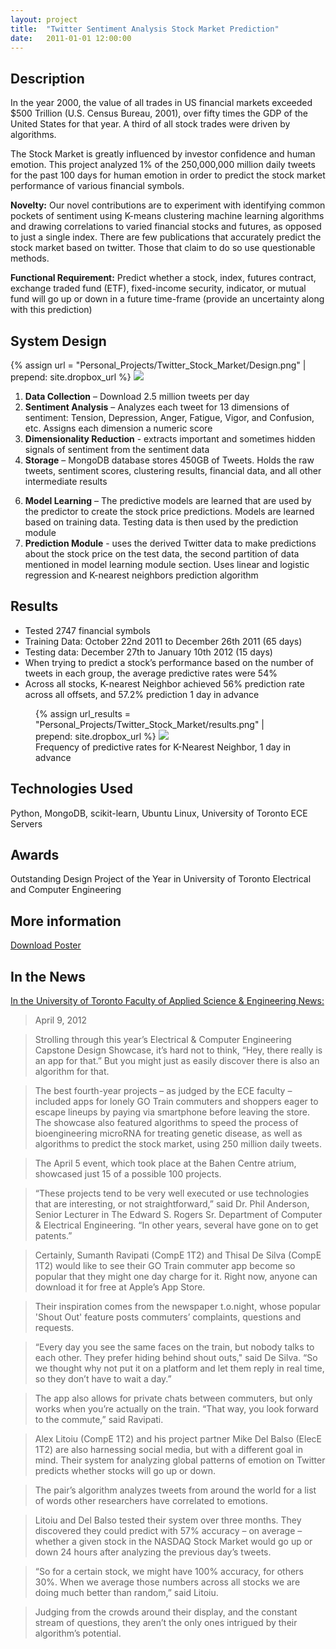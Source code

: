 ```yaml
---
layout: project
title:  "Twitter Sentiment Analysis Stock Market Prediction"
date:   2011-01-01 12:00:00
---
```


## Description

In the year 2000, the value of all trades in US financial markets exceeded $500 Trillion (U.S. Census Bureau, 2001), over fifty times the GDP of the United States for that year. A third of all stock trades were driven by algorithms.

The Stock Market is greatly influenced by investor confidence and human emotion. This project analyzed 1% of the 250,000,000 million daily tweets for the past 100 days for human emotion in order to predict the stock market performance of various financial symbols.

<strong>Novelty:</strong> Our novel contributions are to experiment with identifying common pockets of sentiment using K-means clustering machine learning algorithms and drawing correlations to varied financial stocks and futures, as opposed to just a single index. There are few publications that accurately predict the stock market based on twitter. Those that claim to do so use questionable methods.

<strong>Functional Requirement:</strong> Predict whether a stock, index, futures contract, exchange traded fund (ETF), fixed-income security, indicator, or mutual fund will go up or down in a future time-frame (provide an uncertainty along with this prediction)

## System Design
{% assign url = "Personal_Projects/Twitter_Stock_Market/Design.png" | prepend: site.dropbox_url %}
<a href="{{url}}">
<img src="{{url}}" class="fullwidth" />
</a>


<ol>
<li><strong>Data Collection</strong> – Download 2.5 million tweets per day  
</li>
<li><strong>Sentiment Analysis</strong> – Analyzes each tweet for 13 dimensions of sentiment:  Tension, Depression, Anger, Fatigue, Vigor, and Confusion, etc. Assigns each dimension a numeric score 
</li>
<li><strong>Dimensionality Reduction</strong> - extracts important and sometimes hidden signals of sentiment from the sentiment data
</li>
<li><strong>Storage</strong> –  MongoDB database stores 450GB of Tweets. Holds the raw tweets, sentiment scores, clustering results, financial data, and all other intermediate results
</li>
</ol>
<ol start="6">
<li><strong>Model Learning</strong> –  The predictive models are learned that are used by the predictor to create the stock price predictions. Models are learned based on training data. Testing data is then used by the prediction module
</li>
<li><strong>Prediction Module</strong> - uses the derived Twitter data to make predictions about the stock price on the test data, the second partition of data mentioned in model learning module section. Uses linear and logistic regression and K-nearest neighbors prediction algorithm 
</li>
</ol>

## Results

<ul>
<li>Tested 2747 financial symbols </li>
<li>Training Data: October 22nd 2011 to December 26th 2011 (65 days) </li>
<li>Testing data: December 27th to January 10th 2012 (15 days) </li>
<li>When trying to predict a stock’s performance based on the number of tweets in each group, the average predictive rates were 54%</li>
<li>Across all stocks, K-nearest Neighbor achieved 56% prediction rate across all offsets, and 57.2% prediction 1 day in advance</li>
</ul>

<figure>
{% assign url_results = "Personal_Projects/Twitter_Stock_Market/results.png" | prepend: site.dropbox_url %}
<a href="{{url_results}}">
<img src="{{url_results}}" class="fullwidth" f/>
</a>
<figcaption>Frequency of predictive rates for K-Nearest Neighbor, 1 day in advance
</figcaption>
</figure>


## Technologies Used
Python, MongoDB, scikit-learn, Ubuntu Linux, University of Toronto ECE Servers

## Awards
Outstanding Design Project of the Year in University of Toronto Electrical and Computer Engineering


## More information
[Download Poster]({{site.dropbox_url}}Personal_Projects/Twitter_Stock_Market/Poster.pdf)

## In the News

[In the University of Toronto Faculty of Applied Science & Engineering News:](http://www.engineering.utoronto.ca/About/Engineering_in_the_News/Students_Give_a_Peek_into_the_Future_at_Capstone_Design_Showcase.htm
)

> April 9, 2012 

> Strolling through this year’s Electrical & Computer Engineering Capstone Design Showcase, it’s hard not to think, “Hey, there really is an app for that.” But you might just as easily discover there is also an algorithm for that. 

>The best fourth-year projects – as judged by the ECE faculty – included apps for lonely GO Train commuters and shoppers eager to escape lineups by paying via smartphone before leaving the store. The showcase also featured algorithms to speed the process of bioengineering microRNA for treating genetic disease, as well as algorithms to predict the stock market, using 250 million daily tweets.

>The April 5 event, which took place at the Bahen Centre atrium, showcased just 15 of a possible 100 projects.

>“These projects tend to be very well executed or use technologies that are interesting, or not straightforward,” said Dr. Phil Anderson, Senior Lecturer in The Edward S. Rogers Sr. Department of Computer & Electrical Engineering. “In other years, several have gone on to get patents.” 

>Certainly, Sumanth Ravipati (CompE 1T2) and Thisal De Silva (CompE 1T2) would like to see their GO Train commuter app become so popular that they might one day charge for it. Right now, anyone can download it for free at Apple’s App Store. 

>Their inspiration comes from the newspaper t.o.night, whose popular 'Shout Out' feature posts commuters’ complaints, questions and requests.

>“Every day you see the same faces on the train, but nobody talks to each other. They prefer hiding behind shout outs," said De Silva. “So we thought why not put it on a platform and let them reply in real time, so they don’t have to wait a day.”

>The app also allows for private chats between commuters, but only works when you’re actually on the train. “That way, you look forward to the commute,” said Ravipati. 

>Alex Litoiu (CompE 1T2) and his project partner Mike Del Balso (ElecE 1T2) are also harnessing social media, but with a different goal in mind. Their system for analyzing global patterns of emotion on Twitter predicts whether stocks will go up or down.  

>The pair’s algorithm analyzes tweets from around the world for a list of words other researchers have correlated to emotions.  

>Litoiu and Del Balso tested their system over three months. They discovered they could predict with 57% accuracy – on average – whether a given stock in the NASDAQ Stock Market would go up or down 24 hours after analyzing the previous day’s tweets. 

>“So for a certain stock, we might have 100% accuracy, for others 30%. When we average those numbers across all stocks we are doing much better than random,” said Litoiu. 

>Judging from the crowds around their display, and the constant stream of questions, they aren’t the only ones intrigued by their algorithm’s potential.